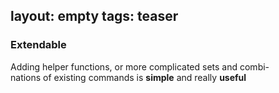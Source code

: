 layout: empty
tags: teaser
---

### Extendable

Adding helper functions, or more complicated sets and combi-<br>nations of existing commands is **simple** and really **useful**
